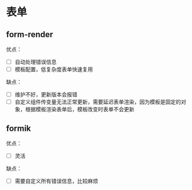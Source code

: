 # 表单

## form-render

优点：

- [ ] 自动处理错误信息
- [ ] 模板配置，低复杂度表单快速复用

缺点：

- [ ] 维护不好，更新版本会报错
- [ ] 自定义组件传变量无法正常更新，需要延迟表单渲染，因为模板是固定的对象，根据模板渲染表单后，模板改变时表单不会更新

## formik

优点：

- [ ] 灵活

缺点：

- [ ] 需要自定义所有错误信息，比较麻烦
